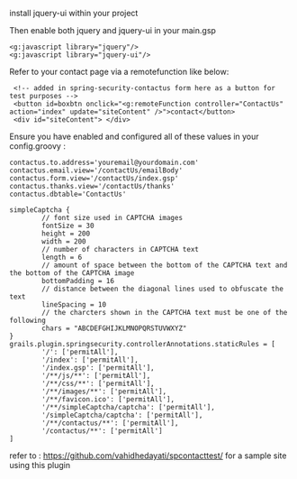 install jquery-ui within your project 

Then enable both jquery and jquery-ui in your main.gsp

	
	<g:javascript library="jquery"/>
	<g:javascript library="jquery-ui"/>
	

Refer to your contact page via a remotefunction like below:
		
		
	 <!-- added in spring-security-contactus form here as a button for test purposes -->
	 <button id=boxbtn onclick="<g:remoteFunction controller="ContactUs" action="index" update="siteContent" />">contact</button>
	 <div id="siteContent"> </div>
		                






Ensure you have enabled and configured all of these values in your config.groovy :

	
	contactus.to.address='youremail@yourdomain.com'
	contactus.email.view='/contactUs/emailBody'
	contactus.form.view='/contactUs/index.gsp'
	contactus.thanks.view='/contactUs/thanks'
	contactus.dbtable='ContactUs'
	
	simpleCaptcha {
			// font size used in CAPTCHA images
			fontSize = 30
			height = 200
			width = 200
			// number of characters in CAPTCHA text
			length = 6
			// amount of space between the bottom of the CAPTCHA text and the bottom of the CAPTCHA image
			bottomPadding = 16
			// distance between the diagonal lines used to obfuscate the text
			lineSpacing = 10
			// the charcters shown in the CAPTCHA text must be one of the following
			chars = "ABCDEFGHIJKLMNOPQRSTUVWXYZ"
	}
	grails.plugin.springsecurity.controllerAnnotations.staticRules = [
			'/': ['permitAll'],
			'/index': ['permitAll'],
			'/index.gsp': ['permitAll'],
			'/**/js/**': ['permitAll'],
			'/**/css/**': ['permitAll'],
			'/**/images/**': ['permitAll'],
			'/**/favicon.ico': ['permitAll'],
			'/**/simpleCaptcha/captcha': ['permitAll'],
			'/simpleCaptcha/captcha': ['permitAll'],
			'/**/contactus/**': ['permitAll'],
			'/contactus/**': ['permitAll']
	]
	




refer to :
https://github.com/vahidhedayati/spcontacttest/ for a sample site using this plugin


